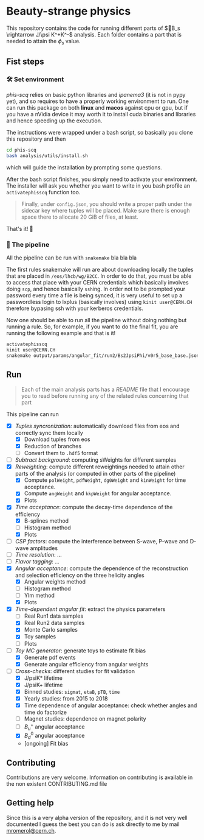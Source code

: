 # Beauty-strange physics

This repository contains the code for running different parts of $`B_s \rightarrow J/\psi K^+K^-`$ analysis. Each folder contains a part that is needed to attain the $`\phi_s`$ value.



## Fist steps

### 🛠 Set environment
_phis-scq_ relies on basic python libraries and _ipanema3_ (it is not in pypy yet),
and so requires to have a properly working environment to run. One can run
this package on both __linux__ and __macos__ against cpu or gpu,
but if you have a nVidia device it may worth it to install cuda binaries and
libraries and hence speeding up the execution.

The instructions were wrapped under a bash script, so basically you clone this
repository and then
```bash
cd phis-scq
bash analysis/utils/install.sh
```
which will guide the installation by prompting some questions.

After the bash script finishes, you simply need to activate your environment.
The installer will ask you whether you want to write in you bash profile
an `activatephisscq` function too.
> Finally, under `config.json`, you should write a proper path under
the sidecar key where tuples will be placed. Make sure there is enough space
there to allocate 20 GiB of files, at least.

That's it! 🎉


### 🐍 The pipeline

All the pipeline can be run with `snakemake`
bla bla bla

The first rules snakemake will run are about downloading locally the tuples that
are placed in `/eos/lhcb/wg/B2CC`. In order to do that, you must be able to
access that place with your CERN credentials which basically involves doing
`scp`, and hence basically `ssh`ing.
In order not to be prompted your password every time a file is being synced,
it is very useful to set up a passwordless login to lxplus (basically involves)
using `kinit user@CERN.CH` therefore bypasing ssh with your kerberos
credentials.

Now one should be able to run all the pipeline without doing nothing but
running a rule. So, for example, if you want to do the final fit, you are
running the following example and that is it!
```bash
activatephisscq
kinit user@CERN.CH
snakemake output/params/angular_fit/run2/Bs2JpsiPhi/v0r5_base_base.json -j
```


## Run

> Each of the main analysis parts has a _README_ file that I encourage you to
read before running any of the related rules concerning that part

This pipeline can run
- [x] *Tuples syncronization:* automatically download files from eos and correctly sync them locally
  - [x] Download tuples from eos
  - [x] Reduction of branches
  - [ ] Convert them to `.hdf5` format
- [ ] *Subtract background*: computing sWeights for different samples
- [x] *Reweighting*: compute different reweightings needed to attain other parts of the analysis (or computed in other parts of the pipeline)
  - [x] Compute `polWeight`, `pdfWeight`, `dg0Weight` and `kinWeight` for time acceptance.
  - [x] Compute `angWeight` and `kkpWeight` for angular acceptance.
  - [x] Plots
- [x] *Time acceptance*: compute the decay-time dependence of the efficiency
  - [x] B-splines method
  - [ ] Histogram method
  - [x] Plots
- [ ] *CSP factors*: compute the interference between S-wave, P-wave and D-wave amplitudes
- [ ] *Time resolution*: ...
- [ ] *Flavor tagging*: ...
- [x] *Angular acceptance*: compute the dependence of the reconstruction and selection efficiency on the three helicity angles
  - [x] Angular weights method
  - [ ] Histogram method
  - [ ] Ylm method
  - [x] Plots
- [x] *Time-dependent angular fit*: extract the physics parameters
  - [ ] Real Run1 data samples
  - [x] Real Run2 data samples
  - [x] Monte Carlo samples
  - [x] Toy samples
  - [ ] Plots
- [ ] *Toy MC generator*: generate toys to estimate fit bias
  - [x] Generate pdf events
  - [x] Generate angular efficiency from angular weights
- [ ] *Cross-checks*: different studies for fit validation
  - [x] J/psiK* lifetime
  - [x] J/psiK+ lifetime
  - [x] Binned studies: `sigmat`, `etaB`, `pTB`, `time`
  - [x] Yearly studies: from 2015 to 2018
  - [x] Time dependence of angular acceptance: check whether angles and time do factorize
  - [ ] Magnet studies: dependence on magnet polarity
  - [ ] $`B_u^+`$ angular acceptance
  - [x] $`B_d^0`$ angular acceptance
  - [ongoing] Fit bias














## Contributing

Contributions are very welcome. Information on contributing is available in the
non existent CONTRIBUTING.md file

## Getting help

Since this is a very alpha version of the repository, and it is not very well documented I guess the best you can do is ask directly to me by mail [mromerol@cern.ch](mailto:mromerol@cern.ch).
